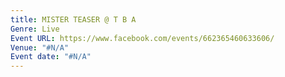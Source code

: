 ```yaml
---
title: MISTER TEASER @ T B A
Genre: Live
Event URL: https://www.facebook.com/events/662365460633606/
Venue: "#N/A"
Event date: "#N/A"
---
```



